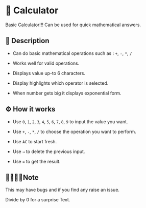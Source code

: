 # 🧮 Calculator
Basic Calculator!!! Can be used for quick mathematical answers.

## 📝 Description

- Can do basic mathematical operations such as : ```+```, ```-```, ```*```, ```/```

- Works well for valid operations.

- Displays value up-to 6 characters.

- Display highlights which operator is selected.

- When number gets big it displays exponential form.

## ⚙️ How it works

- Use ```0```, ```1```, ```2```, ```3```, ```4```, ```5```, ```6```, ```7```, ```8```, ```9``` to input the value you want.

- Use ```+```, ```-```, ```*```, ```/``` to choose the operation you want to perform.

- Use ```AC``` to start fresh.

- Use ```→``` to delete the previous input.

- Use ```=``` to get the result.

## 🫱🏼‍🫲🏼Note

This may have bugs and if you find any raise an issue. <br>

Divide by 0 for a surprise Text.